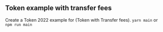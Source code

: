 ## Token example with transfer fees

Create a Token 2022 example for (Token with Transfer fees).
`yarn main` or `npm run main`